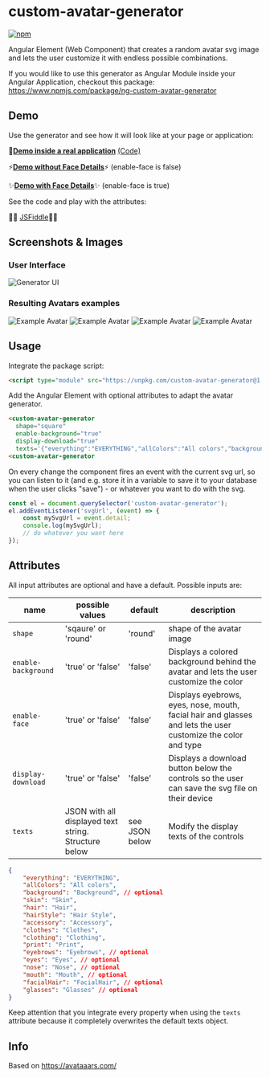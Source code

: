 # custom-avatar-generator
[![npm](https://flat.badgen.net/npm/v/custom-avatar-generator)](https://www.npmjs.com/package/custom-avatar-generator)

Angular Element (Web Component) that creates a random avatar svg image and lets the user customize it with endless possible combinations.

If you would like to use this generator as Angular Module inside your Angular Application, checkout this package:
https://www.npmjs.com/package/ng-custom-avatar-generator

## Demo
Use the generator and see how it will look like at your page or application: 

👾**[Demo inside a real application](https://www.gifit2me.com)** [(Code)](https://github.com/maidi29/gifit2me)

⚡**[Demo without Face Details](https://htmlpreview.github.io/?https://github.com/maidi29/custom-avatar-generator/demo/demo/index.html)**⚡ (enable-face is false)

✨**[Demo with Face Details](https://htmlpreview.github.io/?https://github.com/maidi29/custom-avatar-generator/demo/demo/demo-with-face.html)**✨ (enable-face is true)

See the code and play with the attributes: 

👩‍💻 [JSFiddle](https://jsfiddle.net/maidi/L4so8gyj/)👩‍💻

## Screenshots & Images
### User Interface
![Generator UI](https://raw.githubusercontent.com/maidi29/custom-avatar-generator/images/images/generator-interface.PNG)
### Resulting Avatars examples
![Example Avatar](https://raw.githubusercontent.com/maidi29/custom-avatar-generator/images/images/avatar-example-3.svg)
![Example Avatar](https://raw.githubusercontent.com/maidi29/custom-avatar-generator/images/images/avatar-example-2.svg)
![Example Avatar](https://raw.githubusercontent.com/maidi29/custom-avatar-generator/images/images/avatar-example-1.svg)
![Example Avatar](https://raw.githubusercontent.com/maidi29/custom-avatar-generator/images/images/avatar-example-4.svg)
## Usage
Integrate the package script:
````html
<script type="module" src="https://unpkg.com/custom-avatar-generator@1.2.0"></script>
````
Add the Angular Element with optional attributes to adapt the avatar generator.
````html
<custom-avatar-generator 
  shape="square" 
  enable-background="true" 
  display-download="true" 
  texts='{"everything":"EVERYTHING","allColors":"All colors","background":"Background","skin":"Skin","hair":"Hair","hairStyle":"Hair Style","accessory":"Accessory","clothes":"Clothes","clothing":"Clothing","print":"Print"}'>
<custom-avatar-generator 
````
On every change the component fires an event with the current svg url, so you can listen to it (and e.g. store it in a variable to save it to your database when the user clicks "save") - or whatever you want to do with the svg.
```javascript
const el = document.querySelector('custom-avatar-generator');
el.addEventListener('svgUrl', (event) => {
    const mySvgUrl = event.detail;
    console.log(mySvgUrl);
    // do whatever you want here
});
````
## Attributes
All input attributes are optional and have a default. Possible inputs are:

| name               | possible values                                     | default        | description                                                                                     |
| -------------      |-------------                                        | ----           | -----                                                                                           |
| `shape`            | 'sqaure' or 'round'                                 | 'round'        | shape of the avatar image                                                                       |
| `enable-background`| 'true' or 'false'                                   | 'false'        | Displays a colored background behind the avatar and lets the user customize the color           |
| `enable-face`      | 'true' or 'false'                                   | 'false'        | Displays eyebrows, eyes, nose, mouth, facial hair and glasses and lets the user customize the color and type           |
| `display-download` | 'true' or 'false'                                   | 'false'        | Displays a download button below the controls so the user can save the svg file on their device |
| `texts`            | JSON with all displayed text string. Structure below| see JSON below | Modify the display texts of the controls                                                        |
```json
{
    "everything": "EVERYTHING",
    "allColors": "All colors",
    "background": "Background", // optional
    "skin": "Skin",
    "hair": "Hair",
    "hairStyle": "Hair Style",
    "accessory": "Accessory",
    "clothes": "Clothes",
    "clothing": "Clothing",
    "print": "Print",
    "eyebrows": "Eyebrows", // optional
    "eyes": "Eyes", // optional
    "nose": "Nose", // optional
    "mouth": "Mouth", // optional
    "facialHair": "FacialHair", // optional
    "glasses": "Glasses" // optional
}
```
Keep attention that you integrate every property when using the `texts` attribute because it completely overwrites the default texts object.

## Info
Based on https://avataaars.com/
